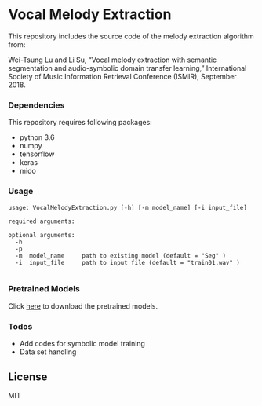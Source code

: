 # Vocal Melody Extraction


This repository includes the source code of the melody extraction algorithm from:

Wei-Tsung Lu and Li Su, “Vocal melody extraction with semantic segmentation and audio-symbolic domain transfer learning,” International Society of Music Information Retrieval Conference (ISMIR), September 2018.

### Dependencies

This repository requires following packages:

- python 3.6
- numpy
- tensorflow
- keras
- mido

### Usage

```
usage: VocalMelodyExtraction.py [-h] [-m model_name] [-i input_file]
                                            
required arguments:

optional arguments:
  -h
  -p 
  -m  model_name     path to existing model (default = "Seg" )
  -i  input_file     path to input file (default = "train01.wav" )
  
```

### Pretrained Models

Click [here] to download the pretrained models.

### Todos

 - Add codes for symbolic model training
 - Data set handling

License
----

MIT

[//]: # (These are reference links used in the body of this note and get stripped out when the markdown processor does its job. There is no need to format nicely because it shouldn't be seen. Thanks SO - http://stackoverflow.com/questions/4823468/store-comments-in-markdown-syntax)

   [here]:https://drive.google.com/open?id=13kApyZ5lJEGE5CDwaeEuxVuw9sZy_xae

